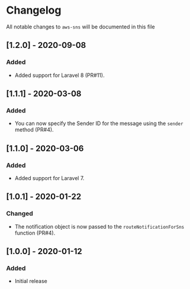 # Changelog

All notable changes to `aws-sns` will be documented in this file

## [1.2.0] - 2020-09-08
### Added
- Added support for Laravel 8 (PR#11).

## [1.1.1] - 2020-03-08
### Added
- You can now specify the Sender ID for the message using the `sender` method (PR#4).

## [1.1.0] - 2020-03-06
### Added
- Added support for Laravel 7.

## [1.0.1] - 2020-01-22
### Changed
- The notification object is now passed to the `routeNotificationForSns` function (PR#4). 

## [1.0.0] - 2020-01-12
### Added
- Initial release
